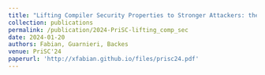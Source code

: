 ```yaml
---
title: "Lifting Compiler Security Properties to Stronger Attackers: the Speculation Case"
collection: publications
permalink: /publication/2024-PriSC-lifting_comp_sec
date: 2024-01-20
authors: Fabian, Guarnieri, Backes
venue: PriSC'24
paperurl: 'http://xfabian.github.io/files/prisc24.pdf'
---
```

